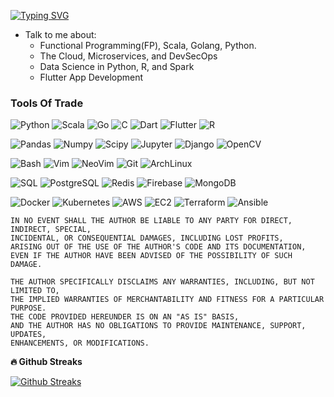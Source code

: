 [![Typing SVG](https://readme-typing-svg.demolab.com?font=Fira+Code&size=12&pause=1000&color=0EAEFF&center=true&width=435&lines=Software+Craftsman%2C+Computer+Scientist.;7%2B+years+of+Programming+Experience;Python%2C+Scala%2C+Go%2C+Flutter%2C+C%2C+R%2C+SQL%2C+Devops)](https://git.io/typing-svg)

- Talk to me about:
    + Functional Programming(FP), Scala, Golang, Python.
    + The Cloud, Microservices, and DevSecOps
    + Data Science in Python, R, and Spark
    + Flutter App Development



### Tools Of Trade

![Python](https://img.shields.io/badge/-Python-000?style=for-the-badge&logo=Python)
![Scala](https://img.shields.io/badge/-Scala-000?style=for-the-badge&logo=scala&logoColor=ff1512)
![Go](https://img.shields.io/badge/-Go-000?style=for-the-badge&logo=Go)
![C](https://img.shields.io/badge/-C-000?style=for-the-badge&logo=C)
![Dart](https://img.shields.io/badge/-Dart-000?style=for-the-badge&logo=Dart&logoColor=0175C2)
![Flutter](https://img.shields.io/badge/-Flutter-000?style=for-the-badge&logo=Flutter&logoColor=0175C2)
![R](https://img.shields.io/badge/-R-000?style=for-the-badge&logo=R&logoColor=blue)

![Pandas](https://img.shields.io/badge/-Pandas-000?style=for-the-badge&logo=pandas&logoColor=6ae70F)
![Numpy](https://img.shields.io/badge/-Numpy-000?style=for-the-badge&logo=numpy)
![Scipy](https://img.shields.io/badge/-Scipy-000?style=for-the-badge&logo=scipy)
![Jupyter](https://img.shields.io/badge/-Jupyter-000?style=for-the-badge&logo=jupyter)
![Django](https://img.shields.io/badge/-Django-000?style=for-the-badge&logo=Django)
![OpenCV](https://img.shields.io/badge/-OpenCV-000?style=for-the-badge&logo=opencv)

![Bash](https://img.shields.io/badge/-Bash-000?style=for-the-badge&logo=gnubash)
![Vim](https://img.shields.io/badge/-Vim-000?style=for-the-badge&logo=Vim)
![NeoVim](https://img.shields.io/badge/-NeoVim-000?style=for-the-badge&logo=neovim)
![Git](https://img.shields.io/badge/-Git-000?style=for-the-badge&logo=git&logoColor=F05032)
![ArchLinux](https://img.shields.io/badge/-ArchLinux-000?style=for-the-badge&logo=archlinux)

![SQL](https://img.shields.io/badge/-SQL-000?style=for-the-badge&logo=MySQL&logoColor=00758F)
![PostgreSQL](https://img.shields.io/badge/-Postgresql-000?style=for-the-badge&logo=Postgresql&logoColor=336791)
![Redis](https://img.shields.io/badge/-Redis-000?style=for-the-badge&logo=Redis)
![Firebase](https://img.shields.io/badge/-Firebase-000?style=for-the-badge&logo=Firebase)
![MongoDB](https://img.shields.io/badge/-Mongodb-000?style=for-the-badge&logo=Mongodb)

![Docker](https://img.shields.io/badge/-Docker-000?style=for-the-badge&logo=Docker)
![Kubernetes](https://img.shields.io/badge/-Kubernetes-000?style=for-the-badge&logo=Kubernetes)
![AWS](https://img.shields.io/badge/-AmazonAWS-000?style=for-the-badge&logo=amazonaws)
![EC2](https://img.shields.io/badge/-AmazonEC2-000?style=for-the-badge&logo=amazonec2)
![Terraform](https://img.shields.io/badge/-Terraform-000?style=for-the-badge&logo=terraform)
![Ansible](https://img.shields.io/badge/-Ansible-000?style=for-the-badge&logo=ansible)




```
IN NO EVENT SHALL THE AUTHOR BE LIABLE TO ANY PARTY FOR DIRECT, INDIRECT, SPECIAL,
INCIDENTAL, OR CONSEQUENTIAL DAMAGES, INCLUDING LOST PROFITS,
ARISING OUT OF THE USE OF THE AUTHOR'S CODE AND ITS DOCUMENTATION,
EVEN IF THE AUTHOR HAVE BEEN ADVISED OF THE POSSIBILITY OF SUCH DAMAGE.

THE AUTHOR SPECIFICALLY DISCLAIMS ANY WARRANTIES, INCLUDING, BUT NOT LIMITED TO,
THE IMPLIED WARRANTIES OF MERCHANTABILITY AND FITNESS FOR A PARTICULAR PURPOSE.
THE CODE PROVIDED HEREUNDER IS ON AN "AS IS" BASIS,
AND THE AUTHOR HAS NO OBLIGATIONS TO PROVIDE MAINTENANCE, SUPPORT, UPDATES,
ENHANCEMENTS, OR MODIFICATIONS.
```

<b>🔥 Github Streaks</b>

<p align="center">

[![Github Streaks](https://ghstats.scala.caid.cd/?user=tralahm&theme=black-ice&hide_border=true&stroke=000000&background=0D1117&ring=0eaeff&fire=236f1b&currStreakLabel=0eaeff)](https://tralahm.github.io)

</p>

